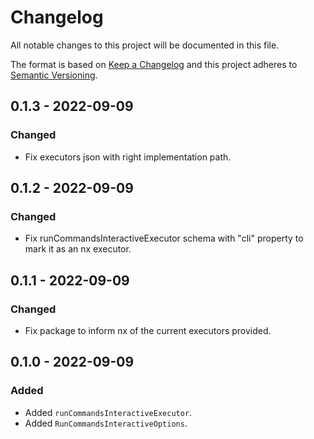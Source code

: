 # Changelog
All notable changes to this project will be documented in this file.

The format is based on [Keep a Changelog](http://keepachangelog.com/en/1.0.0/)
and this project adheres to [Semantic Versioning](http://semver.org/spec/v2.0.0.html).

<!--
## [UNRELEASED]

### Added
### Changed
### Deprecated
### Removed
### Fixed
### Security
### Docs
-->




## 0.1.3 - 2022-09-09

### Changed
- Fix executors json with right implementation path.




## 0.1.2 - 2022-09-09

### Changed
- Fix runCommandsInteractiveExecutor schema with "cli" property to mark it as an nx executor.




## 0.1.1 - 2022-09-09

### Changed
- Fix package to inform nx of the current executors provided.




## 0.1.0 - 2022-09-09

### Added
- Added `runCommandsInteractiveExecutor`.
- Added `RunCommandsInteractiveOptions`.



